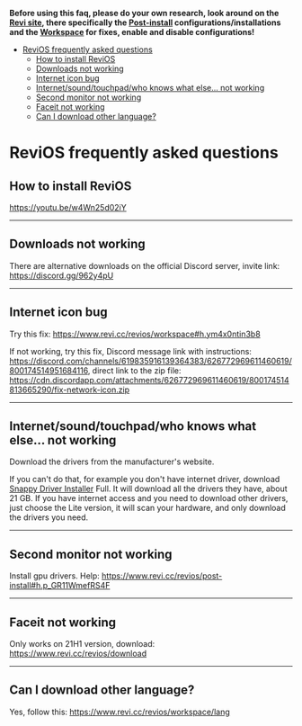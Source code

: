 **Before using this faq, please do your own research, look around on the [Revi site](https://www.revi.cc/), there specifically the [Post-install](https://www.revi.cc/revios/post-install) configurations/installations and the [Workspace](https://www.revi.cc/revios/workspace) for fixes, enable and disable configurations!**

- [ReviOS frequently asked questions](#revios-frequently-asked-questions)
  - [How to install ReviOS](#how-to-install-revios)
  - [Downloads not working](#downloads-not-working)
  - [Internet icon bug](#internet-icon-bug)
  - [Internet/sound/touchpad/who knows what else... not working](#internetsoundtouchpadwho-knows-what-else-not-working)
  - [Second monitor not working](#second-monitor-not-working)
  - [Faceit not working](#faceit-not-working)
  - [Can I download other language?](#can-i-download-other-language)

# ReviOS frequently asked questions

## How to install ReviOS
https://youtu.be/w4Wn25d02iY

---

## Downloads not working
There are alternative downloads on the official Discord server, invite link: https://discord.gg/962y4pU

---

## Internet icon bug
Try this fix: https://www.revi.cc/revios/workspace#h.ym4x0ntin3b8

If not working, try this fix, Discord message link with instructions: https://discord.com/channels/619835916139364383/626772969611460619/800174514951684116, direct link to the zip file: https://cdn.discordapp.com/attachments/626772969611460619/800174514813665290/fix-network-icon.zip

---

## Internet/sound/touchpad/who knows what else... not working
Download the drivers from the manufacturer's website.

If you can't do that, for example you don't have internet driver, download [Snappy Driver Installer](https://sdi-tool.org/) Full. It will download all the drivers they have, about 21 GB. If you have internet access and you need to download other drivers, just choose the Lite version, it will scan your hardware, and only download the drivers you need.

---

## Second monitor not working
Install gpu drivers. Help: https://www.revi.cc/revios/post-install#h.p_GR11WmefRS4F

---

## Faceit not working
Only works on 21H1 version, download: https://www.revi.cc/revios/download

---

## Can I download other language?
Yes, follow this: https://www.revi.cc/revios/workspace/lang

